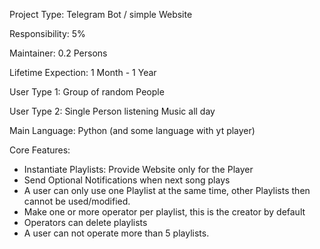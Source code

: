 
Project Type: Telegram Bot / simple Website

Responsibility: 5%

Maintainer: 0.2 Persons

Lifetime Expection: 1 Month - 1 Year

User Type 1: Group of random People

User Type 2: Single Person listening Music all day

Main Language: Python (and some language with yt player)


Core Features:
* Instantiate Playlists: Provide Website only for the Player
* Send Optional Notifications when next song plays
* A user can only use one Playlist at the same time, other Playlists then cannot be used/modified.
* Make one or more operator per playlist, this is the creator by default
* Operators can delete playlists
* A user can not operate more than 5 playlists.

